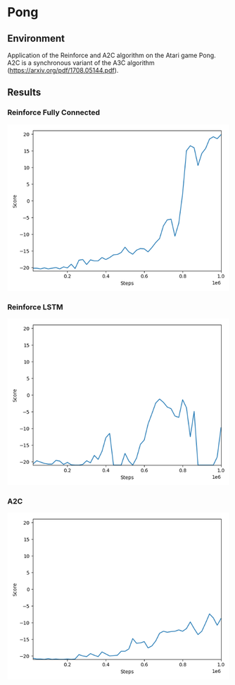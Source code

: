 # Pong
## Environment
Application of the Reinforce and A2C algorithm on the Atari game Pong.
A2C is a synchronous variant of the A3C algorithm (https://arxiv.org/pdf/1708.05144.pdf). 

## Results
### Reinforce Fully Connected
![](images/summary_reinforce.png)

### Reinforce LSTM
![](images/summary_reinforce_lstm2.png)

### A2C
![](images/summary_a2c.png)







